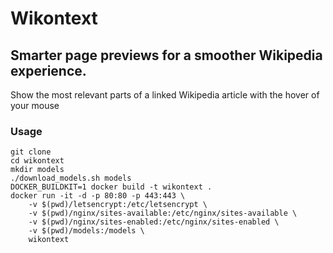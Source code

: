 # Wikontext
## Smarter page previews for a smoother Wikipedia experience.

Show the most relevant parts of a linked Wikipedia article with the hover of your mouse

### Usage
```
git clone 
cd wikontext
mkdir models
./download_models.sh models
DOCKER_BUILDKIT=1 docker build -t wikontext .
docker run -it -d -p 80:80 -p 443:443 \
    -v $(pwd)/letsencrypt:/etc/letsencrypt \
    -v $(pwd)/nginx/sites-available:/etc/nginx/sites-available \
    -v $(pwd)/nginx/sites-enabled:/etc/nginx/sites-enabled \
    -v $(pwd)/models:/models \
    wikontext
```
